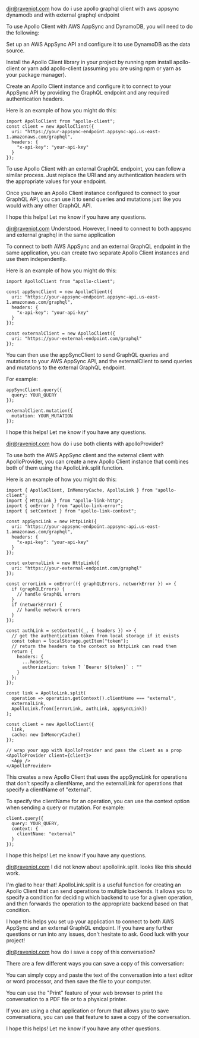 djr@raveniot.com
how do i use apollo graphql client with aws appsync dynamodb and with external graphql endpoint

To use Apollo Client with AWS AppSync and DynamoDB, you will need to do the following:

Set up an AWS AppSync API and configure it to use DynamoDB as the data source.

Install the Apollo Client library in your project by running npm install apollo-client or yarn add apollo-client (assuming you are using npm or yarn as your package manager).

Create an Apollo Client instance and configure it to connect to your AppSync API by providing the GraphQL endpoint and any required authentication headers.

Here is an example of how you might do this:


```
import ApolloClient from "apollo-client";
const client = new ApolloClient({
  uri: "https://your-appsync-endpoint.appsync-api.us-east-1.amazonaws.com/graphql",
  headers: {
    "x-api-key": "your-api-key"
  }
});
```
To use Apollo Client with an external GraphQL endpoint, you can follow a similar process. Just replace the URI and any authentication headers with the appropriate values for your endpoint.

Once you have an Apollo Client instance configured to connect to your GraphQL API, you can use it to send queries and mutations just like you would with any other GraphQL API.

I hope this helps! Let me know if you have any questions.


djr@raveniot.com
Understood. However, I need to connect to both appsync and external graphql in the same application

To connect to both AWS AppSync and an external GraphQL endpoint in the same application, you can create two separate Apollo Client instances and use them independently.

Here is an example of how you might do this:


```
import ApolloClient from "apollo-client";

const appSyncClient = new ApolloClient({
  uri: "https://your-appsync-endpoint.appsync-api.us-east-1.amazonaws.com/graphql",
  headers: {
    "x-api-key": "your-api-key"
  }
});

const externalClient = new ApolloClient({
  uri: "https://your-external-endpoint.com/graphql"
});
```

You can then use the appSyncClient to send GraphQL queries and mutations to your AWS AppSync API, and the externalClient to send queries and mutations to the external GraphQL endpoint.

For example:


```
appSyncClient.query({
  query: YOUR_QUERY
});

externalClient.mutation({
  mutation: YOUR_MUTATION
});

```
I hope this helps! Let me know if you have any questions.


djr@raveniot.com
how do i use both clients with apolloProvider?

To use both the AWS AppSync client and the external client with ApolloProvider, you can create a new Apollo Client instance that combines both of them using the ApolloLink.split function.

Here is an example of how you might do this:

```
import { ApolloClient, InMemoryCache, ApolloLink } from "apollo-client";
import { HttpLink } from "apollo-link-http";
import { onError } from "apollo-link-error";
import { setContext } from "apollo-link-context";

const appSyncLink = new HttpLink({
  uri: "https://your-appsync-endpoint.appsync-api.us-east-1.amazonaws.com/graphql",
  headers: {
    "x-api-key": "your-api-key"
  }
});

const externalLink = new HttpLink({
  uri: "https://your-external-endpoint.com/graphql"
});

const errorLink = onError(({ graphQLErrors, networkError }) => {
  if (graphQLErrors) {
    // handle GraphQL errors
  }
  if (networkError) {
    // handle network errors
  }
});

const authLink = setContext((_, { headers }) => {
  // get the authentication token from local storage if it exists
  const token = localStorage.getItem("token");
  // return the headers to the context so httpLink can read them
  return {
    headers: {
      ...headers,
      authorization: token ? `Bearer ${token}` : ""
    }
  };
});

const link = ApolloLink.split(
  operation => operation.getContext().clientName === "external",
  externalLink,
  ApolloLink.from([errorLink, authLink, appSyncLink])
);

const client = new ApolloClient({
  link,
  cache: new InMemoryCache()
});

// wrap your app with ApolloProvider and pass the client as a prop
<ApolloProvider client={client}>
  <App />
</ApolloProvider>
```

This creates a new Apollo Client that uses the appSyncLink for operations that don't specify a clientName, and the externalLink for operations that specify a clientName of "external".

To specify the clientName for an operation, you can use the context option when sending a query or mutation. For example:

```
client.query({
  query: YOUR_QUERY,
  context: {
    clientName: "external"
  }
});
```

I hope this helps! Let me know if you have any questions.


djr@raveniot.com
I did not know about apollolink.split. looks like this should work.

I'm glad to hear that! ApolloLink.split is a useful function for creating an Apollo Client that can send operations to multiple backends. It allows you to specify a condition for deciding which backend to use for a given operation, and then forwards the operation to the appropriate backend based on that condition.

I hope this helps you set up your application to connect to both AWS AppSync and an external GraphQL endpoint. If you have any further questions or run into any issues, don't hesitate to ask. Good luck with your project!




djr@raveniot.com
how do i save a copy of this conversation?

There are a few different ways you can save a copy of this conversation:

You can simply copy and paste the text of the conversation into a text editor or word processor, and then save the file to your computer.

You can use the "Print" feature of your web browser to print the conversation to a PDF file or to a physical printer.

If you are using a chat application or forum that allows you to save conversations, you can use that feature to save a copy of the conversation.

I hope this helps! Let me know if you have any other questions.